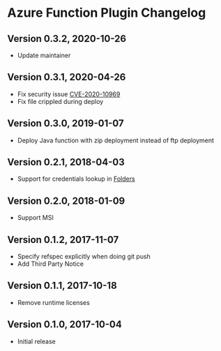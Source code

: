 # Azure Function Plugin Changelog

## Version 0.3.2, 2020-10-26
* Update maintainer

## Version 0.3.1, 2020-04-26
* Fix security issue [CVE-2020-10969](https://github.com/advisories/GHSA-758m-v56v-grj4)
* Fix file crippled during deploy

## Version 0.3.0, 2019-01-07
* Deploy Java function with zip deployment instead of ftp deployment

## Version 0.2.1, 2018-04-03
* Support for credentials lookup in [Folders](https://plugins.jenkins.io/cloudbees-folder)

## Version 0.2.0, 2018-01-09
* Support MSI
 
## Version 0.1.2, 2017-11-07
* Specify refspec explicitly when doing git push
* Add Third Party Notice

## Version 0.1.1, 2017-10-18
* Remove runtime licenses

## Version 0.1.0, 2017-10-04
* Initial release


